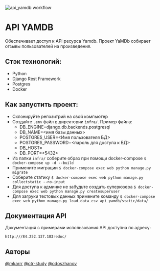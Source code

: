 ![api_yamdb workflow](https://github.com/otr-study/yamdb_final/actions/workflows/yamdb_workflow.yml/badge.svg)
# API YAMDB
Обеспечивает доступ к API ресурса Yamdb.
Проект YaMDb собирает отзывы пользователей на произведения.

## Стэк технологий:
- Python
- Django Rest Framework
- Postgres
- Docker

## Как запустить проект:

- Склонируйте репозитрий на свой компьютер
- Создайте `.env` файл в директории `infra/`. Пример файла:
    - DB_ENGINE=django.db.backends.postgresql
    - DB_NAME=<имя базы данных>
    - POSTGRES_USER=<Имя пользователя БД>
    - POSTGRES_PASSWORD=<пароль для доступа к БД>
    - DB_HOST=<db>
    - DB_PORT=<5432>
- Из папки `infra/` соберите образ при помощи docker-compose
`$ docker-compose up -d --build`
- Примените миграции
`$ docker-compose exec web python manage.py migrate`
- Соберите статику
`$ docker-compose exec web python manage.py collectstatic --no-input`
- Для доступа к админке не забудьте создать суперюзера
`$ docker-compose exec web python manage.py createsuperuser`
- Для загруки тестовых данных примените команду
`$ docker-compose exec web python manage.py load_data_csv api_yamdb/static/data/`

## Документация API

Документация c примерами использования API доступна по адресу: 
```
http:///84.252.137.183redoc/
```

## Авторы

[@mkarrr](https://github.com/mkarrr)
[@otr-study](https://github.com/otr-study)
[@odoszhanov](https://github.com/odoszhanov)
